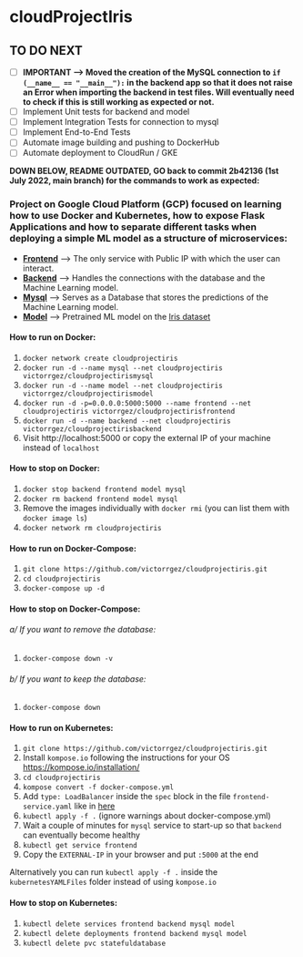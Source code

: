 <h1> cloudProjectIris </h1>
<h2> TO DO NEXT </h2>

- [ ] **IMPORTANT --> Moved the creation of the MySQL connection to `if (__name__ == "__main__"):` in the backend app so
that it does not raise an Error when importing the backend in test files. Will eventually need to check if this is still
working as expected or not.**
- [ ] Implement Unit tests for backend and model
- [ ] Implement Integration Tests for connection to mysql
- [ ] Implement End-to-End Tests
- [ ] Automate image building and pushing to DockerHub
- [ ] Automate deployment to CloudRun / GKE

**DOWN BELOW, README OUTDATED, GO back to commit 2b42136 (1st July 2022, main branch) for the commands to work as expected:**
<h3> Project on Google Cloud Platform (GCP) focused on learning how to use Docker and Kubernetes, how to expose Flask Applications and how to separate different tasks when deploying a simple ML model as a structure of microservices: </h3>

- [**Frontend**](src/frontend5000) --> The only service with Public IP with which the user can interact.
- [**Backend**](src/backend8080) --> Handles the connections with the database and the Machine Learning model.
- [**Mysql**](src/mysql3306) --> Serves as a Database that stores the predictions of the Machine Learning model.
- [**Model**](src/irismodel3000) --> Pretrained ML model on the [Iris dataset](https://www.kaggle.com/datasets/uciml/iris)

<h4> How to run on Docker: </h4>

1. `docker network create cloudprojectiris`
2. `docker run -d --name mysql --net cloudprojectiris victorrgez/cloudprojectirismysql`
3. `docker run -d --name model --net cloudprojectiris victorrgez/cloudprojectirismodel`
4. `docker run -d -p=0.0.0.0:5000:5000 --name frontend --net cloudprojectiris victorrgez/cloudprojectirisfrontend`
5. `docker run -d --name backend --net cloudprojectiris victorrgez/cloudprojectirisbackend`
6. Visit http://localhost:5000 or copy the external IP of your machine instead of `localhost`

<h4> How to stop on Docker: </h4>

1. `docker stop backend frontend model mysql`
2. `docker rm backend frontend model mysql`
3. Remove the images individually with `docker rmi` (you can list them with `docker image ls`)
4. `docker network rm cloudprojectiris`

<h4> How to run on Docker-Compose: </h4>

1. `git clone https://github.com/victorrgez/cloudprojectiris.git`
2. `cd cloudprojectiris`
3. `docker-compose up -d`

<h4> How to stop on Docker-Compose: </h4>

<h6> a/ If you want to remove the database: </h6>

1. `docker-compose down -v`

<h6> b/ If you want to keep the database: </h6>

1. `docker-compose down`

<h4> How to run on Kubernetes: </h4>

1. `git clone https://github.com/victorrgez/cloudprojectiris.git`
2. Install `kompose.io` following the instructions for your OS https://kompose.io/installation/
3. `cd cloudprojectiris`
4. `kompose convert -f docker-compose.yml`
5. Add `type: LoadBalancer` inside the `spec` block in the file `frontend-service.yaml` like in [here](./kubernetesYAMLFiles/frontend-service.yaml)
6. `kubectl apply -f .` (ignore warnings about docker-compose.yml)
7. Wait a couple of minutes for `mysql` service to start-up so that `backend` can eventually become healthy
8. `kubectl get service frontend`
9. Copy the `EXTERNAL-IP` in your browser and put `:5000` at the end

Alternatively you can run `kubectl apply -f .` inside the `kubernetesYAMLFiles` folder instead of using `kompose.io`

<h4> How to stop on Kubernetes: </h4>

1. `kubectl delete services frontend backend mysql model`
2. `kubectl delete deployments frontend backend mysql model`
3. `kubectl delete pvc statefuldatabase`
